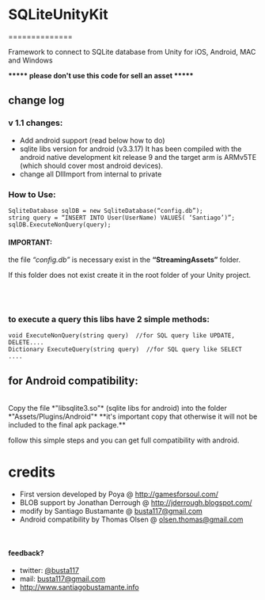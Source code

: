 # SQLiteUnityKit
==============

Framework to connect to SQLite database from Unity for iOS, Android, MAC and Windows

<b>***** please don't use this code for sell an asset *****</b>

## change log
### v 1.1 changes:
* Add android support (read below how to do)
* sqlite libs version for android (v3.3.17) It has been compiled with the android native development kit release 9 and the target arm is ARMv5TE (which should cover most android devices).
* change all DllImport from internal to private



### How to Use:

	SqliteDatabase sqlDB = new SqliteDatabase(“config.db”);
	string query = “INSERT INTO User(UserName) VALUES( ‘Santiago’)”;
	sqlDB.ExecuteNonQuery(query);


#### IMPORTANT: 
the file *“config.db”* is necessary exist in the **“StreamingAssets”** folder.

If this folder does not exist create it in the root folder of your Unity project.
  
</br></br>


### to execute a query this libs have 2 simple methods:

	void ExecuteNonQuery(string query)  //for SQL query like UPDATE, DELETE....
	Dictionary ExecuteQuery(string query)  //for SQL query like SELECT ....
	

## for Android compatibility:
</br>
Copy the file *"libsqlite3.so"* (sqlite libs for android) into the folder *"Assets/Plugins/Android"* **it's important copy that otherwise it will not be included to the final apk package.**

follow this simple steps and you can get full compatibility with android.


# credits
 * First version developed by Poya  @  http://gamesforsoul.com/
 * BLOB support by Jonathan Derrough @ http://jderrough.blogspot.com/
 * modify by Santiago Bustamante @ busta117@gmail.com
 * Android compatibility by Thomas Olsen @ olsen.thomas@gmail.com

<br/>

#### feedback?

* twitter: [@busta117](http://www.twitter.com/busta117)
* mail: <busta117@gmail.com>
* <http://www.santiagobustamante.info>